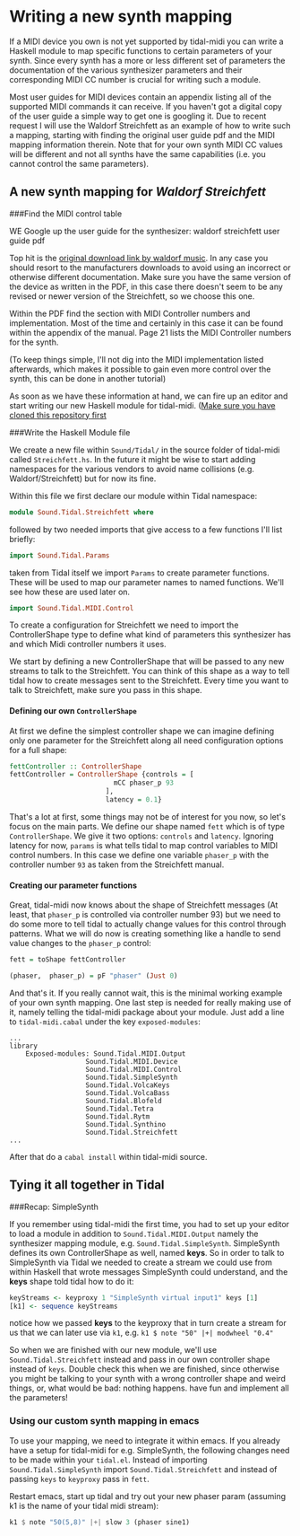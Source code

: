 # Writing a new synth mapping

If a MIDI device you own is not yet supported by tidal-midi you can write a Haskell module to map specific functions to certain parameters of your synth. Since every synth has a more or less different set of parameters the documentation of the various synthesizer parameters and their corresponding MIDI CC number is crucial for writing such a module.

Most user guides for MIDI devices contain an appendix listing all of the supported MIDI commands it can receive. If you haven't got a digital copy of the user guide a simple way to get one is googling it. Due to recent request I will use the Waldorf Streichfett as an example of how to write such a mapping, starting with finding the original user guide pdf and the MIDI mapping information therein. Note that for your own synth MIDI CC values will be different and not all synths have the same capabilities (i.e. you cannot control the same parameters).

## A new synth mapping for _Waldorf Streichfett_

###Find the MIDI control table

WE Google up the user guide for the synthesizer: waldorf streichfett user guide pdf

Top hit is the [original download link by waldorf music](http://www.waldorf-music.info/downloads/Streichfett/Streichfett%20Manual%20EN.pdf). In any case you should resort to the manufacturers downloads to avoid using an incorrect or otherwise different documentation. Make sure you have the same version of the device as written in the PDF, in this case there doesn't seem to be any revised or newer version of the Streichfett, so we choose this one.

Within the PDF find the section with MIDI Controller numbers and implementation. Most of the time and certainly in this case it can be found within the appendix of the manual. Page 21 lists the MIDI Controller numbers for the synth.

(To keep things simple, I'll not dig into the MIDI implementation listed afterwards, which makes it possible to gain even more control over the synth, this can be done in another tutorial)

As soon as we have these information at hand, we can fire up an editor and start writing our new Haskell module for tidal-midi. ([Make sure you have cloned this repository first](https://github.com/lennart/tidal-midi)

###Write the Haskell Module file

We create a new file within `Sound/Tidal/` in the source folder of tidal-midi called `Streichfett.hs`. In the future it might be wise to start adding namespaces for the various vendors to avoid name collisions (e.g. Waldorf/Streichfett) but for now its fine.

Within this file we first declare our module within Tidal namespace:

```haskell
module Sound.Tidal.Streichfett where
```

followed by two needed imports that give access to a few functions I'll list briefly:

```haskell
import Sound.Tidal.Params
```
taken from Tidal itself we import `Params` to create parameter functions. These will be used to map our parameter names to named functions. We'll see how these are used later on.

```haskell
import Sound.Tidal.MIDI.Control
```
To create a configuration for Streichfett we need to import the ControllerShape type to define what kind of parameters this synthesizer has and which Midi controller numbers it uses.

We start by defining a new ControllerShape that will be passed to any new streams to talk to the Streichfett. You can think of this shape as a way to tell tidal how to create messages sent to the Streichfett. Every time you want to talk to Streichfett, make sure you pass in this shape.


#### Defining our own `ControllerShape`
At first we define the simplest controller shape we can imagine defining only one parameter for the Streichfett along all need configuration options for a full shape:

```haskell
fettController :: ControllerShape
fettController = ControllerShape {controls = [
                          mCC phaser_p 93
                        ],
                        latency = 0.1}
```

That's a lot at first, some things may not be of interest for you now, so let's focus on the main parts. We define our shape named `fett` which is of type `ControllerShape`. We give it two options: `controls` and `latency`. Ignoring latency for now, `params` is what tells tidal to map control variables to MIDI control numbers. In this case we define one variable `phaser_p` with the controller number `93` as taken from the Streichfett manual.

#### Creating our parameter functions
Great, tidal-midi now knows about the shape of Streichfett messages (At least, that `phaser_p` is controlled via controller number 93) but we need to do some more to tell tidal to actually change values for this control through patterns. What we will do now is creating something like a handle to send value changes to the `phaser_p` control:

```haskell
fett = toShape fettController

(phaser,  phaser_p) = pF "phaser" (Just 0)
```

And that's it. If you really cannot wait, this is the minimal working example of your own synth mapping. One last step is needed for really making use of it, namely telling the tidal-midi package about your module. Just add a line to `tidal-midi.cabal` under the key `exposed-modules`:

```
...
library
    Exposed-modules: Sound.Tidal.MIDI.Output
                   Sound.Tidal.MIDI.Device
                   Sound.Tidal.MIDI.Control
                   Sound.Tidal.SimpleSynth
                   Sound.Tidal.VolcaKeys
                   Sound.Tidal.VolcaBass
                   Sound.Tidal.Blofeld
                   Sound.Tidal.Tetra
                   Sound.Tidal.Rytm
                   Sound.Tidal.Synthino
                   Sound.Tidal.Streichfett
...
```

After that do a ```cabal install``` within tidal-midi source.


## Tying it all together in Tidal

###Recap: SimpleSynth

If you remember using tidal-midi the first time, you had to set up your editor to load a module in addition to `Sound.Tidal.MIDI.Output` namely the synthesizer mapping module, e.g. `Sound.Tidal.SimpleSynth`. SimpleSynth defines its own ControllerShape as well, named __keys__. So in order to talk to SimpleSynth via Tidal we needed to create a stream we could use from within Haskell that wrote messages SimpleSynth could understand, and the __keys__ shape told tidal how to do it:

```haskell
keyStreams <- keyproxy 1 "SimpleSynth virtual input1" keys [1]
[k1] <- sequence keyStreams
```

notice how we passed __keys__ to the keyproxy that in turn create a stream for us that we can later use via `k1`, e.g. `k1 $ note "50" |+| modwheel "0.4"`

So when we are finished with our new module, we'll use `Sound.Tidal.Streichfett` instead and pass in our own controller shape instead of `keys`. Double check this when we are finished, since otherwise you might be talking to your synth with a wrong controller shape and weird things, or, what would be bad: nothing happens.
have fun and implement all the parameters!


### Using our custom synth mapping in emacs

To use your mapping, we need to integrate it within emacs. If you already have a setup for tidal-midi for e.g. SimpleSynth, the following changes need to be made within your `tidal.el`. Instead of importing `Sound.Tidal.SimpleSynth` import `Sound.Tidal.Streichfett` and instead of passing `keys` to `keyproxy` pass in `fett`.

Restart emacs, start up tidal and try out your new phaser param (assuming k1 is the name of your tidal midi stream):

```haskell
k1 $ note "50(5,8)" |+| slow 3 (phaser sine1)
```
